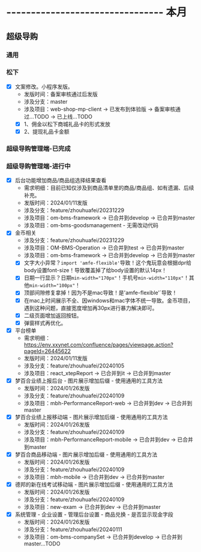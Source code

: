 # -------------------------------- 本月

## 超级导购
### 通用
### 松下
* [x] 文案修改。小程序发版。
  - 发版时间：备案审核通过后发版
  - 涉及分支：master
  - 涉及项目：web-shop-mp-client -> 已发布到体验版 -> 备案审核通过...TODO -> 已上线...TODO
  - [x] 1、佣金以松下商城礼品卡的形式发放
  - [x] 2、提现礼品卡金额
### 超级导购管理端-已完成
### 超级导购管理端-进行中
* [x] 后台功能增加商品/商品组选择结果查看
  - 需求明细：目前已知仅涉及到商品清单里的商品/商品组、如有遗漏、后续补充。
  - 发版时间：2024/01/11发版
  - 涉及分支：feature/zhouhuafei/20231229
  - 涉及项目：om-bms-framework -> 已合并到develop -> 已合并到master
  - 涉及项目：om-bms-goodsmanagement - 无需改动代码
* [x] 金币相关
  - 涉及分支：feature/zhouhuafei/20231229
  - 涉及项目：OM-BMS-Operation -> 已合并到test -> 已合并到master
  - 涉及项目：om-bms-framework -> 已合并到develop -> 已合并到master
  - [x] 文字大小异常？`import 'amfe-flexible'`导致！这个鬼玩意会根据dpr给body设置font-size！导致覆盖掉了给body设置的默认14px！
  - [x] 日期一行显示？日期`min-width="170px"`！手机号`min-width="110px"`！其他`min-width="100px"`！
  - [x] 顶部间隙修复拿掉！因为不是mac导致！是'amfe-flexible'`导致！
  - [x] 在mac上时间展示不全、因windows和mac字体不统一导致。金币项目，遇到这种问题，直接宽度增加再30px进行暴力解决即可。
  - [x] 二级页面增加返回按钮。
  - [x] 弹窗样式再优化。
* [x] 平台榜单
  - 需求明细：https://env.xxynet.com/confluence/pages/viewpage.action?pageId=26445622
  - 发版时间：2024/01/11发版
  - 涉及分支：feature/zhouhuafei/20240105
  - 涉及项目：react_xtepReport -> 已合并到it -> 已合并到master
* [x] 梦百合业绩上报后台 - 图片展示增加后缀 - 使用通用的工具方法
  - 发版时间：2024/01/26发版
  - 涉及分支：feature/zhouhuafei/20240109
  - 涉及项目：mbh-PerformanceReport-web -> 已合并到dev -> 已合并到master
* [x] 梦百合业绩上报移动端 - 图片展示增加后缀 - 使用通用的工具方法
  - 发版时间：2024/01/26发版
  - 涉及分支：feature/zhouhuafei/20240109
  - 涉及项目：mbh-PerformanceReport-mobile -> 已合并到dev -> 已合并到master
* [x] 梦百合商品移动端 - 图片展示增加后缀 - 使用通用的工具方法
  - 发版时间：2024/01/26发版
  - 涉及分支：feature/zhouhuafei/20240109
  - 涉及项目：mbh-mobile -> 已合并到dev -> 已合并到master
* [x] 德邦的新在线考试移动端 - 图片展示增加后缀 - 使用通用的工具方法
  - 发版时间：2024/01/26发版
  - 涉及分支：feature/zhouhuafei/20240109
  - 涉及项目：new-exam -> 已合并到dev -> 已合并到master
* [x] 系统管理 - 企业设置 - 管理后台设置 - 商品兑换 - 是否显示现金字段
  - 发版时间：2024/01/26发版
  - 涉及分支：feature/zhouhuafei/20240111
  - 涉及项目：om-bms-companySet -> 已合并到develop -> 已合并到master...TODO

